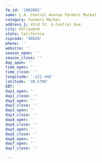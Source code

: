 ```yaml
---
fm_id: '1002082'
name: L.A. Central Avenue Farmers Market
category: Farmers Market
address_1: 43rd St. & Central Ave.
city: Hollywood
state: California
zipcode: '90028'
phone: ''
website: ''
season_open: ''
season_close: ''
day_open: ''
time_open: ''
time_close: ''
longitude: '-121.448'
latitude: '38.5706'
EBT: ''
day1_open: ''
day1_close: ''
day2_open: ''
day2_close: ''
day3_open: ''
day3_close: ''
day4_open: ''
day4_close: ''
day5_open: ''
day5_close: ''
day6_open: ''
day7_open: ''
day7_close: ''

---
```

